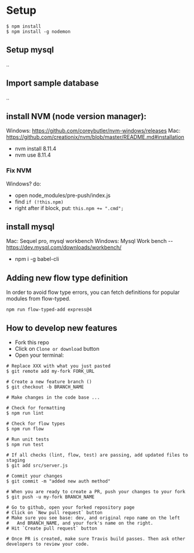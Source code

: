 # Setup

```
$ npm install
$ npm install -g nodemon
```

## Setup mysql
..

## Import sample database
..


## install NVM (node version manager):
Windows: https://github.com/coreybutler/nvm-windows/releases
Mac: https://github.com/creationix/nvm/blob/master/README.md#installation

- nvm install 8.11.4
- nvm use 8.11.4

### Fix NVM

Windows? do:
- open node_modules/pre-push/index.js
- find `if (!this.npm)`
- right after if block, put:
`this.npm += ".cmd";`

## install mysql
Mac: Sequel pro, mysql workbench
Windows: Mysql Work bench -- https://dev.mysql.com/downloads/workbench/


- npm i -g babel-cli

## Adding new flow type definition
In order to avoid flow type errors, you can fetch definitions for popular modules from flow-typed. 

`npm run flow-typed-add express@4`

## How to develop new features

- Fork this repo 
- Click on `Clone or download` button 
- Open your terminal:

```
# Replace XXX with what you just pasted
$ git remote add my-fork FORK_URL

# Create a new feature branch ()
$ git checkout -b BRANCH_NAME

# Make changes in the code base ...

# Check for formatting
$ npm run lint

# Check for flow types
$ npm run flow

# Run unit tests
$ npm run test

# If all checks (lint, flow, test) are passing, add updated files to staging 
$ git add src/server.js

# Commit your changes
$ git commit -m "added new auth method"

# When you are ready to create a PR, push your changes to your fork
$ git push -u my-fork BRANCH_NAME

# Go to github, open your forked repository page
# Click on `New pull request` button
# Make sure you see base: dev, and original repo name on the left
#   And BRANCH_NAME, and your fork's name on the right. 
# Hit `Create pull request` button

# Once PR is created, make sure Travis build passes. Then ask other developers to review your code.
